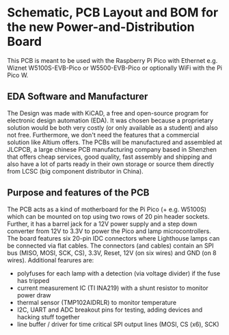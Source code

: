 # Schematic, PCB Layout and BOM for the new Power-and-Distribution Board
This PCB is meant to be used with the Raspberry Pi Pico with Ethernet e.g. Wiznet W5100S-EVB-Pico or W5500-EVB-Pico or optionally WiFi with the Pi Pico W.

## EDA Software and Manufacturer
The Design was made with KiCAD, a free and open-source program for electronic design automation (EDA).
It was chosen because a proprietary solution would be both very costly (or only available as a student) and also not free. Furthermore, we don't need the features that a commercial solution like Altium offers.
The PCBs will be manufactured and assembled at JLCPCB, a large chinese PCB manufacturing company based in Shenzhen that offers cheap services, good quality, fast assembly and shipping and also have a lot of parts ready in their own storage or source them directly from LCSC (big component distributor in China).

## Purpose and features of the PCB
The PCB acts as a kind of motherboard for the Pi Pico (+ e.g. W5100S) which can be mounted on top using two rows of 20 pin header sockets.
Further, it has a barrel jack for a 12V power supply and a step down converter from 12V to 3.3V to power the Pico and lamp microcontrollers.
The board features six 20-pin IDC connectors where Lighthouse lamps can be connected via flat cables.
The connectors (and cables) contain an SPI bus (MISO, MOSI, SCK, CS), 3.3V, Reset, 12V (on six wires) and GND (on 8 wires).
Additional fearures are:
- polyfuses for each lamp with a detection (via voltage divider) if the fuse has tripped
- current measurement IC (TI INA219) with a shunt resistor to monitor power draw
- thermal sensor (TMP102AIDRLR) to monitor temperature
- I2C, UART and ADC breakout pins for testing, adding devices and hacking stuff together
- line buffer / driver for time critical SPI output lines (MOSI, CS (x6), SCK)

